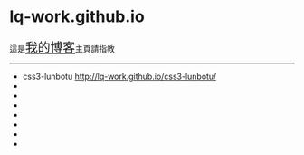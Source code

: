 <h1>lq-work.github.io</h1>
<p>這是<a href="http://lq-work.github.io/" style="font-size:22px;">我的博客</a>主頁請指教</p>
<hr style="border:1px solid yellow；width:2px;">
<ul>
  <li>
    css3-lunbotu
    <a href="http://lq-work.github.io/css3-lunbotu/">http://lq-work.github.io/css3-lunbotu/</a>
  </li>
  <li></li>
  <li></li>
  <li></li>
  <li></li>
  <li></li>
  <li></li>
  <li></li>
</ul>
